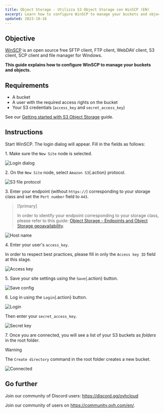 ```yaml
---
title: Object Storage - Utilizza S3 Object Storage con WinSCP (EN)
excerpt: Learn how to configure WinSCP to manage your buckets and objects
updated: 2023-10-16
---
```


## Objective

[WinSCP](https://winscp.net/) is an open source free SFTP client, FTP client, WebDAV client, S3 client, SCP client and file manager for Windows.

**This guide explains how to configure WinSCP to manage your buckets and objects.**

## Requirements

- A bucket
- A user with the required access rights on the bucket
- Your S3 credentials (`access_key` and `secret_access_key`)

See our [Getting started with S3 Object Storage](s3_getting_started_with_object_storage1.) guide.

## Instructions

Start WinSCP. The login dialog will appear. Fill in the fields as follows:

1\. Make sure the `New Site` node is selected.

![Login dialog](login_dialog.png)

2\. On the `New Site` node, select `Amazon S3`{.action} protocol.

![S3 file protocol](S3_file_protocol.png)

3\. Enter your endpoint (without `https://`) corresponding to your storage class and set the `Port number` field to `443`.

> [!primary]
>
> In order to identify your endpoint corresponding to your storage class, please refer to this guide: [Object Storage - Endpoints and Object Storage geoavailability](s3_location1.).
>

![Host name](hostname.png)

4\. Enter your user's `access_key`.

In order to respect best practices, please fill in only the `Access key ID` field at this stage.

![Access key](access_key.png)

5\. Save your site settings using the `Save`{.action} button.

![Save config](save_config.png)

6\. Log in using the `Login`{.action} button.

![Login](s3_winscp_images_login.png)

Then enter your `secret_access_key`.

![Secret key](secret_key.png)

7\. Once you are connected, you will see a list of your S3 buckets as *folders* in the root folder.

> [!warning]
>
> The `Create directory` command in the root folder creates a new bucket.
>

![Connected](images_connected.png)

## Go further

Join our community of Discord users: <https://discord.gg/ovhcloud>

Join our community of users on <https://community.ovh.com/en/>.
